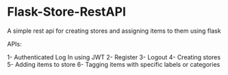 # Flask-Store-RestAPI
A simple rest api for creating stores and assigning items to them using flask

APIs:

1- Authenticated Log In using JWT
2- Register
3- Logout
4- Creating stores
5- Adding items to store
6- Tagging items with specific labels or categories

